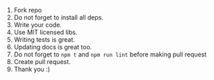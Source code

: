 1. Fork repo
1. Do not forget to install all deps.
1. Write your code.
1. Use MIT licensed libs.
1. Writing tests is great.
1. Updating docs is great too.
1. Do not forget to `npm t` and `npm run lint` before making pull request
1. Create pull request.
1. Thank you :)

